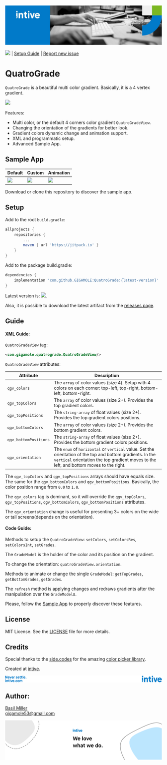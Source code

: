 ![](/media/intive_3.jpeg)

![](https://jitpack.io/v/GIGAMOLE/QuatroGrade.svg) | [Setup Guide](#setup) | [Report new issue](https://github.com/GIGAMOLE/QuatroGrade/issues/new)
# QuatroGrade

`QuatroGrade` is a beautiful multi color gradient. Basically, it is a 4 vertex gradient.

![](/media/preview-loop.gif)

Features:  
- Multi color, or the default 4 corners color gradient `QuatroGradeView`.
- Changing the orientation of the gradients for better look.
- Gradient colors dynamic change and animation support.
- XML and programmatic setup.
- Advanced Sample App.   

## Sample App

| Default | Custom | Animation |
|-|-|-|
| ![](/media/default.gif) | ![](/media/custom.gif) | ![](/media/animation.gif) |

Download or clone this repository to discover the sample app. 

## Setup

Add to the root `build.gradle`:

```groovy
allprojects {
    repositories {
        ...
        maven { url 'https://jitpack.io' }
    }
}
```

Add to the package build.gradle:

```groovy
dependencies {
    implementation 'com.github.GIGAMOLE:QuatroGrade:{latest-version}'
}
```

Latest version is: ![](https://jitpack.io/v/GIGAMOLE/QuatroGrade.svg). 

Also, it is possible to download the latest artifact from the [releases page](https://github.com/GIGAMOLE/QuatroGrade/releases).

## Guide

#### XML Guide:

`QuatroGradeView` tag:

```xml
<com.gigamole.quatrograde.QuatroGradeView/>
```

`QuatroGradeView` attributes:

| Attribute | Description |
|-|-|
| `qgv_colors` | The `array` of color values (size 4). Setup with 4 colors on each corner: top-left, top-right, bottom-left, bottom-right. |
| `qgv_topColors` | The `array` of color values (size 2+). Provides the top gradient colors. |
| `qgv_topPositions` | The `string-array` of float values (size 2+). Provides the top gradient colors positions. |
| `qgv_bottomColors` | The `array` of color values (size 2+). Provides the bottom gradient colors. |
| `qgv_bottomPositions` | The `string-array` of float values (size 2+). Provides the bottom gradient colors positions. |
| `qgv_orientation` | The `enum` of `horizontal` or `vertical` value. Set the orientation of the top and bottom gradients. In the `vertical` orientation the top gradient moves to the left, and bottom moves to the right. |

The `qgv_topColors` and `qgv_topPositions` arrays should have equals size. The same for the `qgv_bottomColors` and `qgv_bottomPositions`. Basically, the color position range from `0.0` to `1.0`.

The `qgv_colors` tag is dominant, so it will override the `qgv_topColors`, `qgv_topPositions`, `qgv_bottomColors`, `qgv_bottomPositions` attributes. 

The `qgv_orientation` change is useful for presenting 3+ colors on the wide or tall screens(depends on the orientation).

#### Code Guide:

Methods to setup the `QuatroGradeView`: `setColors`, `setColorsRes`, `setColorsInt`, `setGrades`.

The `GradeModel` is the holder of the color and its position on the gradient.  

To change the orientation: `quatroGradeView.orientation`.

Methods to animate or change the single `GradeModel`: `getTopGrades`, `getBottomGrades`, `getGrades`.

The `refresh` method is applying changes and redraws gradients after the manipulation over the `GradeModel`s.

Please, follow the [Sample App](#sample-app) to properly discover these features.

## License

MIT License. See the [LICENSE](https://github.com/GIGAMOLE/QuatroGrade/blob/master/LICENSE) file for more details.

## Credits

Special thanks to the [side.codes](https://github.com/side-codes) for the amazing [color picker library](https://github.com/side-codes/andColorPicker). 

Created at [intive](https://intive.com).

![](/media/intive_4.png)

## Author:

[Basil Miller](https://www.linkedin.com/in/gigamole/)  
[gigamole53@gmail.com](mailto:gigamole53@gmail.com)

![](/media/intive_2.png)
